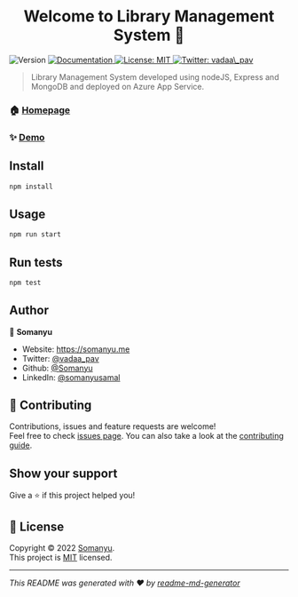<h1 align="center">Welcome to Library Management System 👋</h1>
<p>
  <img alt="Version" src="https://img.shields.io/badge/version-0.0.1-blue.svg?cacheSeconds=2592000" />
  <a href="https://github.com/Somanyu/librarymgmt#readme" target="_blank">
    <img alt="Documentation" src="https://img.shields.io/badge/documentation-yes-brightgreen.svg" />
  </a>
  <a href="https://github.com/Somanyu/librarymgmt" target="_blank">
    <img alt="License: MIT" src="https://img.shields.io/badge/License-MIT-yellow.svg" />
  </a>
  <a href="https://twitter.com/vadaa\_pav" target="_blank">
    <img alt="Twitter: vadaa\_pav" src="https://img.shields.io/twitter/follow/vadaa\_pav.svg?style=social" />
  </a>
</p>

> Library Management System developed using nodeJS, Express and MongoDB and deployed on Azure App Service.

### 🏠 [Homepage](https://github.com/Somanyu/librarymgmt#readme)

### ✨ [Demo](https://librarymgmt.azurewebsites.net/)

## Install

```sh
npm install
```

## Usage

```sh
npm run start
```

## Run tests

```sh
npm test
```

## Author

👤 **Somanyu**

* Website: https://somanyu.me
* Twitter: [@vadaa\_pav](https://twitter.com/vadaa\_pav)
* Github: [@Somanyu](https://github.com/Somanyu)
* LinkedIn: [@somanyusamal](https://linkedin.com/in/somanyusamal)

## 🤝 Contributing

Contributions, issues and feature requests are welcome!<br />Feel free to check [issues page](https://github.com/Somanyu/librarymgmt/issues). You can also take a look at the [contributing guide](https://github.com/Somanyu/librarymgmt).

## Show your support

Give a ⭐️ if this project helped you!

## 📝 License

Copyright © 2022 [Somanyu](https://github.com/Somanyu).<br />
This project is [MIT](https://github.com/Somanyu/librarymgmt) licensed.

***
_This README was generated with ❤️ by [readme-md-generator](https://github.com/kefranabg/readme-md-generator)_